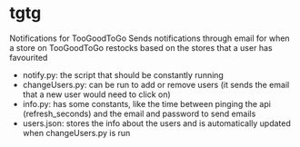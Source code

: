 # tgtg
Notifications for TooGoodToGo
Sends notifications through email for when a store on TooGoodToGo restocks based on the stores that a user has favourited

- notify.py: the script that should be constantly running
- changeUsers.py: can be run to add or remove users (it sends the email that a new user would need to click on)
- info.py: has some constants, like the time between pinging the api (refresh_seconds) and the email and password to send emails
- users.json: stores the info about the users and is automatically updated when changeUsers.py is run
